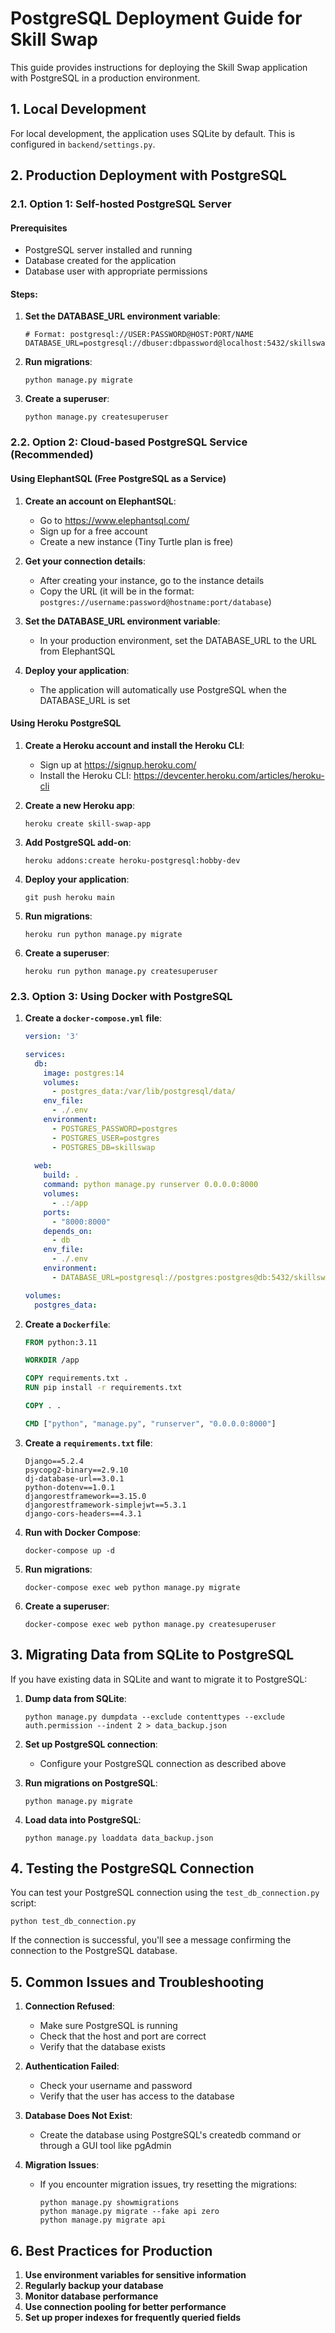 # PostgreSQL Deployment Guide for Skill Swap

This guide provides instructions for deploying the Skill Swap application with PostgreSQL in a production environment.

## 1. Local Development

For local development, the application uses SQLite by default. This is configured in `backend/settings.py`.

## 2. Production Deployment with PostgreSQL

### 2.1. Option 1: Self-hosted PostgreSQL Server

#### Prerequisites
- PostgreSQL server installed and running
- Database created for the application
- Database user with appropriate permissions

#### Steps:

1. **Set the DATABASE_URL environment variable**:

   ```
   # Format: postgresql://USER:PASSWORD@HOST:PORT/NAME
   DATABASE_URL=postgresql://dbuser:dbpassword@localhost:5432/skillswap
   ```

2. **Run migrations**:

   ```
   python manage.py migrate
   ```

3. **Create a superuser**:

   ```
   python manage.py createsuperuser
   ```

### 2.2. Option 2: Cloud-based PostgreSQL Service (Recommended)

#### Using ElephantSQL (Free PostgreSQL as a Service)

1. **Create an account on ElephantSQL**:
   - Go to https://www.elephantsql.com/
   - Sign up for a free account
   - Create a new instance (Tiny Turtle plan is free)

2. **Get your connection details**:
   - After creating your instance, go to the instance details
   - Copy the URL (it will be in the format: `postgres://username:password@hostname:port/database`)

3. **Set the DATABASE_URL environment variable**:
   - In your production environment, set the DATABASE_URL to the URL from ElephantSQL

4. **Deploy your application**:
   - The application will automatically use PostgreSQL when the DATABASE_URL is set

#### Using Heroku PostgreSQL

1. **Create a Heroku account and install the Heroku CLI**:
   - Sign up at https://signup.heroku.com/
   - Install the Heroku CLI: https://devcenter.heroku.com/articles/heroku-cli

2. **Create a new Heroku app**:
   ```
   heroku create skill-swap-app
   ```

3. **Add PostgreSQL add-on**:
   ```
   heroku addons:create heroku-postgresql:hobby-dev
   ```

4. **Deploy your application**:
   ```
   git push heroku main
   ```

5. **Run migrations**:
   ```
   heroku run python manage.py migrate
   ```

6. **Create a superuser**:
   ```
   heroku run python manage.py createsuperuser
   ```

### 2.3. Option 3: Using Docker with PostgreSQL

1. **Create a `docker-compose.yml` file**:

   ```yaml
   version: '3'
   
   services:
     db:
       image: postgres:14
       volumes:
         - postgres_data:/var/lib/postgresql/data/
       env_file:
         - ./.env
       environment:
         - POSTGRES_PASSWORD=postgres
         - POSTGRES_USER=postgres
         - POSTGRES_DB=skillswap
     
     web:
       build: .
       command: python manage.py runserver 0.0.0.0:8000
       volumes:
         - .:/app
       ports:
         - "8000:8000"
       depends_on:
         - db
       env_file:
         - ./.env
       environment:
         - DATABASE_URL=postgresql://postgres:postgres@db:5432/skillswap
   
   volumes:
     postgres_data:
   ```

2. **Create a `Dockerfile`**:

   ```dockerfile
   FROM python:3.11
   
   WORKDIR /app
   
   COPY requirements.txt .
   RUN pip install -r requirements.txt
   
   COPY . .
   
   CMD ["python", "manage.py", "runserver", "0.0.0.0:8000"]
   ```

3. **Create a `requirements.txt` file**:

   ```
   Django==5.2.4
   psycopg2-binary==2.9.10
   dj-database-url==3.0.1
   python-dotenv==1.0.1
   djangorestframework==3.15.0
   djangorestframework-simplejwt==5.3.1
   django-cors-headers==4.3.1
   ```

4. **Run with Docker Compose**:

   ```
   docker-compose up -d
   ```

5. **Run migrations**:

   ```
   docker-compose exec web python manage.py migrate
   ```

6. **Create a superuser**:

   ```
   docker-compose exec web python manage.py createsuperuser
   ```

## 3. Migrating Data from SQLite to PostgreSQL

If you have existing data in SQLite and want to migrate it to PostgreSQL:

1. **Dump data from SQLite**:

   ```
   python manage.py dumpdata --exclude contenttypes --exclude auth.permission --indent 2 > data_backup.json
   ```

2. **Set up PostgreSQL connection**:
   - Configure your PostgreSQL connection as described above

3. **Run migrations on PostgreSQL**:

   ```
   python manage.py migrate
   ```

4. **Load data into PostgreSQL**:

   ```
   python manage.py loaddata data_backup.json
   ```

## 4. Testing the PostgreSQL Connection

You can test your PostgreSQL connection using the `test_db_connection.py` script:

```
python test_db_connection.py
```

If the connection is successful, you'll see a message confirming the connection to the PostgreSQL database.

## 5. Common Issues and Troubleshooting

1. **Connection Refused**:
   - Make sure PostgreSQL is running
   - Check that the host and port are correct
   - Verify that the database exists

2. **Authentication Failed**:
   - Check your username and password
   - Verify that the user has access to the database

3. **Database Does Not Exist**:
   - Create the database using PostgreSQL's createdb command or through a GUI tool like pgAdmin

4. **Migration Issues**:
   - If you encounter migration issues, try resetting the migrations:
     ```
     python manage.py showmigrations
     python manage.py migrate --fake api zero
     python manage.py migrate api
     ```

## 6. Best Practices for Production

1. **Use environment variables for sensitive information**
2. **Regularly backup your database**
3. **Monitor database performance**
4. **Use connection pooling for better performance**
5. **Set up proper indexes for frequently queried fields** 